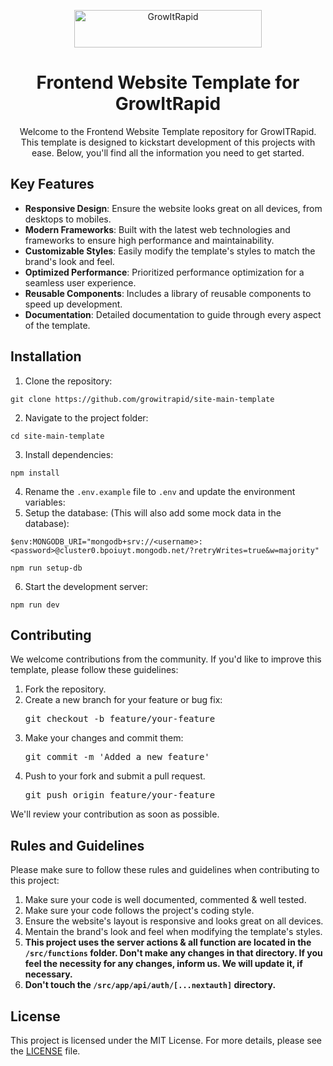 
<p align="center">
    <a href="https://www.growitrapid.com/">
        <picture>
            <source media="(prefers-color-scheme: dark) and (min-height: 600px)" srcset="https://www.growitrapid.com/_next/static/media/logo_dark.160d8e6c.svg"/>
            <source media="(prefers-color-scheme: light)" srcset="https://www.growitrapid.com/_next/static/media/logo_light.ea6645ec.svg"/>
            <img
                alt="GrowItRapid"
                width="300"
                height="60"
            />
        </picture>
    </a>
</p>


<h1 align="center">
    Frontend Website Template for GrowItRapid
</h1>

<p align="center">
    Welcome to the Frontend Website Template repository for GrowITRapid. This template is designed to kickstart development of this projects with ease. Below, you'll find all the information you need to get started.
</p>

<h2>
    Key Features
</h2>

* **Responsive Design**: Ensure the website looks great on all devices, from desktops to mobiles.
* **Modern Frameworks**: Built with the latest web technologies and frameworks to ensure high performance and maintainability.
* **Customizable Styles**: Easily modify the template's styles to match the brand's look and feel.
* **Optimized Performance**: Prioritized performance optimization for a seamless user experience.
* **Reusable Components**: Includes a library of reusable components to speed up development.
* **Documentation**: Detailed documentation to guide through every aspect of the template.

## Installation

1. Clone the repository:

```shell
git clone https://github.com/growitrapid/site-main-template
```

2. Navigate to the project folder:

```shell
cd site-main-template
```

3. Install dependencies:

```shell
npm install
```

4. Rename the `.env.example` file to `.env` and update the environment variables:
5. Setup the database: (This will also add some mock data in the database):

```shell
$env:MONGODB_URI="mongodb+srv://<username>:<password>@cluster0.bpoiuyt.mongodb.net/?retryWrites=true&w=majority"

npm run setup-db
```
6. Start the development server:

```shell
npm run dev
```

## Contributing

We welcome contributions from the community. If you'd like to improve this template, please follow these guidelines:

<ol>
    <li>
        Fork the repository.
    </li>
    <li>
        Create a new branch for your feature or bug fix:
        <pre lang="shell">git checkout -b feature/your-feature</pre>
    </li>
    <li>
        Make your changes and commit them:
        <pre lang="shell">git commit -m 'Added a new feature'</pre>
    </li>
    <li>
        Push to your fork and submit a pull request.
        <pre lang="shell">git push origin feature/your-feature</pre>
    </li>
</ol>

We'll review your contribution as soon as possible.

## Rules and Guidelines

Please make sure to follow these rules and guidelines when contributing to this project:

1. Make sure your code is well documented, commented & well tested.
2. Make sure your code follows the project's coding style.
3. Ensure the website's layout is responsive and looks great on all devices.
4. Mentain the brand's look and feel when modifying the template's styles.
5. **This project uses the server actions & all function are located in the `/src/functions` folder. Don't make any changes in that directory. If you feel the necessity for any changes, inform us. We will update it, if necessary.**
6. **Don't touch the `/src/app/api/auth/[...nextauth]` directory.**

## License

This project is licensed under the MIT License. For more details, please see the [LICENSE](https://choosealicense.com/licenses/mit/) file.

